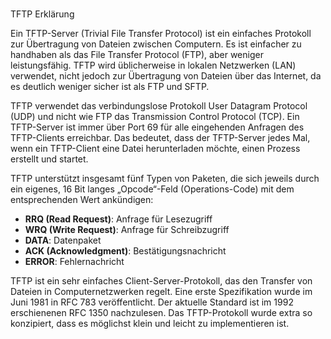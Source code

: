 
# 

TFTP Erklärung

Ein TFTP-Server (Trivial File Transfer Protocol) ist ein einfaches Protokoll zur Übertragung von Dateien zwischen Computern. Es ist einfacher zu handhaben als das File Transfer Protocol (FTP), aber weniger leistungsfähig. TFTP wird üblicherweise in lokalen Netzwerken (LAN) verwendet, nicht jedoch zur Übertragung von Dateien über das Internet, da es deutlich weniger sicher ist als FTP und SFTP.

TFTP verwendet das verbindungslose Protokoll User Datagram Protocol (UDP) und nicht wie FTP das Transmission Control Protocol (TCP). Ein TFTP-Server ist immer über Port 69 für alle eingehenden Anfragen des TFTP-Clients erreichbar. Das bedeutet, dass der TFTP-Server jedes Mal, wenn ein TFTP-Client eine Datei herunterladen möchte, einen Prozess erstellt und startet.

TFTP unterstützt insgesamt fünf Typen von Paketen, die sich jeweils durch ein eigenes, 16 Bit langes „Opcode“-Feld (Operations-Code) mit dem entsprechenden Wert ankündigen:

- **RRQ (Read Request)**: Anfrage für Lesezugriff
- **WRQ (Write Request)**: Anfrage für Schreibzugriff
- **DATA**: Datenpaket
- **ACK (Acknowledgment)**: Bestätigungsnachricht
- **ERROR**: Fehlernachricht

TFTP ist ein sehr einfaches Client-Server-Protokoll, das den Transfer von Dateien in Computernetzwerken regelt. Eine erste Spezifikation wurde im Juni 1981 in RFC 783 veröffentlicht. Der aktuelle Standard ist im 1992 erschienenen RFC 1350 nachzulesen. Das TFTP-Protokoll wurde extra so konzipiert, dass es möglichst klein und leicht zu implementieren ist.